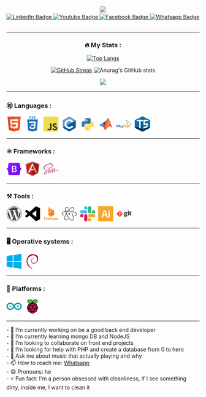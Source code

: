 <div class="body">
  
  <div class="header" align="center">
    <img src="https://media.giphy.com/media/X43G5mWHLs8Imkv9Aa/giphy.gif" width="40%"/>
  </div>
  <div class="badges" align="center">
    <a href="https://www.linkedin.com/in/rodrigo-flores-ea/" target="_blank">
      <img src="https://img.shields.io/badge/LinkedIn-blue?style=for-the-badge&logo=linkedin&logoColor=white" alt="LinkedIn Badge"/>
    </a>
    <a href="https://youtube.com/channel/UCcxm_sTpaIzdYY0D2Jfs4xA" target="_blank">
      <img src="https://img.shields.io/badge/YouTube-red?style=for-the-badge&logo=youtube&logoColor=white" alt="Youtube Badge"/>
    </a>
    <a href="https://www.facebook.com/roy.fa.712/" target="_blank">
      <img src="https://img.shields.io/badge/Facebook-blue?style=for-the-badge&logo=Facebook&logoColor=white" alt="Facebook Badge"/>
    </a>
    <a href="https://wa.me/5544722244" target="_blank">
      <img src="https://img.shields.io/badge/Whatsapp-green?style=for-the-badge&logo=Whatsapp&logoColor=white" alt="Whatsapp Badge"/>
    </a>
  </div>
  <div class="visitors" align="center">
    <img src="https://komarev.com/ghpvc/?username=RodrigoFA216&style=flat-square&color=blue" alt=""/>
  </div>
  <div class="top-stats" align="center">

---    
### :fire: My Stats :

    
[![Top Langs](https://github-readme-stats.vercel.app/api/top-langs/?username=RodrigoFA216&layout=compact&theme=vision-friendly-dark)](https://github.com/anuraghazra/github-readme-stats)
    
[![GitHub Streak](http://github-readme-streak-stats.herokuapp.com?user=RodrigoFA216&theme=dark&date_format=M%20j%5B%2C%20Y%5D)](https://git.io/streak-stats)
![Anurag's GitHub stats](https://github-readme-stats.vercel.app/api?username=RodrigoFA216&show_icons=true&theme=dark)

    
  </div>
  <div class="body">
    

  <div class="header" align="center">
    <img src="https://media.giphy.com/media/hqU2KkjW5bE2v2Z7Q2/giphy.gif" width="30%"/>
  </div>
    
---
    
### 🉑 Languages :
<div>
<img src="https://github.com/devicons/devicon/blob/master/icons/html5/html5-original.svg" title="HTML5" alt="HTML" width="40" height="40"/>&nbsp;
<img src="https://github.com/devicons/devicon/blob/master/icons/css3/css3-plain-wordmark.svg"  title="CSS3" alt="CSS" width="40" height="40"/>&nbsp;
<img src="https://github.com/devicons/devicon/blob/master/icons/javascript/javascript-original.svg" title="JavaScript" alt="JavaScript" width="40" height="40"/>&nbsp;
<img src="https://github.com/devicons/devicon/blob/master/icons/c/c-original.svg" title="C" alt="C" width="40" height="40"/>&nbsp;
<img src="https://github.com/devicons/devicon/blob/master/icons/python/python-original.svg" title="Python" alt="Python" width="40" height="40"/>&nbsp;
<img src="https://github.com/devicons/devicon/blob/master/icons/matlab/matlab-original.svg" title="Matlab" alt="Matlab" width="40" height="40"/>&nbsp;
<img src="https://github.com/devicons/devicon/blob/master/icons/mysql/mysql-original-wordmark.svg" title="MySQL"  alt="MySQL" width="40" height="40"/>&nbsp;
<img src="https://github.com/RodrigoFA216/RodrigoFA216/blob/main/TYPESCRIPT-G.png" title="TypeScript"  alt="TypeScript" width="40" height="40"/>&nbsp;


  
---

### ⚛ Frameworks :
<img src="https://github.com/devicons/devicon/blob/master/icons/bootstrap/bootstrap-original.svg" title="Bootstrap" alt="Bootstrap" width="40" height="40"/>&nbsp;
<img src="https://github.com/devicons/devicon/blob/master/icons/angularjs/angularjs-original.svg" title="Angular" alt="Angular" width="40" height="40"/>&nbsp;
<img src="https://github.com/devicons/devicon/blob/master/icons/sass/sass-original.svg" title="Sass" alt="Sass" width="40" height="40"/>&nbsp;

---

### ⚒ Tools :
<img src="https://github.com/devicons/devicon/blob/master/icons/wordpress/wordpress-plain.svg" title="Wordpress" alt="Wordpress" width="40" height="40"/>&nbsp;
<img src="https://github.com/devicons/devicon/blob/master/icons/vscode/vscode-plain.svg" title="VScode" alt="VScode" width="40" height="40"/>&nbsp;
<img src="https://github.com/devicons/devicon/blob/master/icons/firebase/firebase-plain-wordmark.svg" title="Firebase" alt="Firebase" width="40" height="40"/>&nbsp;
<img src="https://github.com/devicons/devicon/blob/master/icons/atom/atom-original.svg" title="Atom" alt="Atom" width="40" height="40"/>&nbsp;
<img src="https://github.com/devicons/devicon/blob/master/icons/slack/slack-original.svg" title="Slack" alt="Slack" width="40" height="40"/>&nbsp;
<img src="https://github.com/devicons/devicon/blob/master/icons/illustrator/illustrator-plain.svg" title="Ai" alt="Ai" width="40" height="40"/>&nbsp;
<img src="https://github.com/devicons/devicon/blob/master/icons/git/git-original-wordmark.svg" title="Git" alt="Git" width="40" height="40"/>&nbsp;
  
---

### 🖥 Operative systems :
<img src="https://github.com/devicons/devicon/blob/master/icons/windows8/windows8-original.svg" title="Windows" alt="Windows" width="40" height="40"/>&nbsp;
<img src="https://github.com/devicons/devicon/blob/master/icons/debian/debian-plain.svg" title="Debian" alt="Debian" width="40" height="40"/>&nbsp;
  
---

### 🧰 Platforms :
<img src="https://github.com/devicons/devicon/blob/master/icons/arduino/arduino-original.svg" title="Arduino" alt="Arduino" width="40" height="40"/>&nbsp;
<img src="https://github.com/devicons/devicon/blob/master/icons/raspberrypi/raspberrypi-original.svg" title="Raspberry" alt="Raspberry" width="40" height="40"/>

---
  
</div>
  </div>
  <div class="about">
    - 🔭 I’m currently working on be a good back end developer <br>
    - 🌱 I’m currently learning mongo DB and NodeJS <br>
    - 👯 I’m looking to collaborate on front end projects <br>
    - 🤔 I’m looking for help with PHP and create a database from 0 to hero <br>
    - 💬 Ask me about music that actually playing and why <br>
    - 📫 How to reach me: <a href="https://wa.me/5544722244" target="_blank">Whatsapp</a> <br>
    - 😄 Pronouns: he <br>
    - ⚡ Fun fact: I'm a person obsessed with cleanliness, if I see something dirty, inside me, I want to clean it  <br>
  </div>
  
</div>


